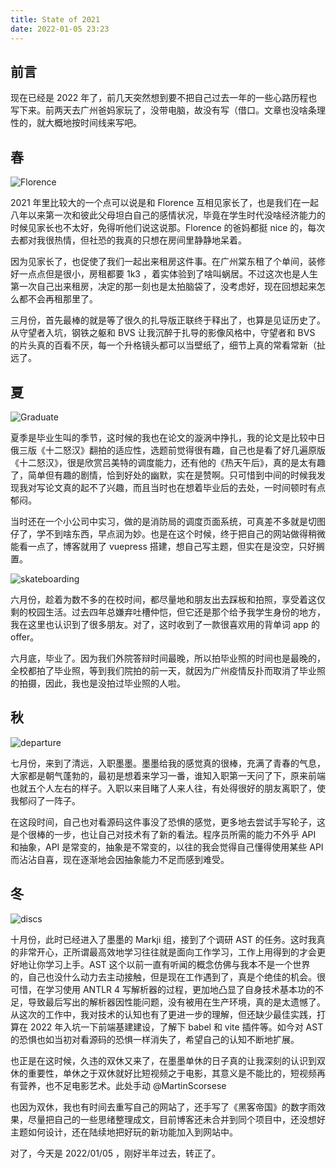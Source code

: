 ```yaml
---
title: State of 2021
date: 2022-01-05 23:23
---
```


## 前言

现在已经是 2022 年了，前几天突然想到要不把自己过去一年的一些心路历程也写下来。前两天去广州爸妈家玩了，没带电脑，故没有写（借口。文章也没啥条理性的，就大概地按时间线来写吧。



## 春

![Florence](https://cdn.donaldxdonald.xyz/gallery/D%26F/EasternLake.jpg)

2021 年里比较大的一个点可以说是和 Florence 互相见家长了，也是我们在一起八年以来第一次和彼此父母坦白自己的感情状况，毕竟在学生时代没啥经济能力的时候见家长也不太好，免得听他们说这说那。Florence 的爸妈都挺 nice 的，每次去都对我很热情，但社恐的我真的只想在房间里静静地呆着。



因为见家长了，也促使了我们一起出来租房这件事。在广州棠东租了个单间，装修好一点点但是很小，房租都要 1k3 ，着实体验到了啥叫蜗居。不过这次也是人生第一次自己出来租房，决定的那一刻也是太拍脑袋了，没考虑好，现在回想起来怎么都不会再租那里了。



三月份，首先最棒的就是等了很久的扎导版正联终于释出了，也算是见证历史了。从守望者入坑，钢铁之躯和 BVS 让我沉醉于扎导的影像风格中，守望者和 BVS 的片头真的百看不厌，每一个升格镜头都可以当壁纸了，细节上真的常看常新（扯远了。



## 夏

![Graduate](https://cdn.donaldxdonald.xyz/gallery/D%26F/graduate/000003.jpg)

夏季是毕业生叫的季节，这时候的我也在论文的漩涡中挣扎，我的论文是比较中日俄三版《十二怒汉》翻拍的适应性，选题前觉得很有趣，自己也是看了好几遍原版《十二怒汉》，很是欣赏吕美特的调度能力，还有他的《热天午后》，真的是太有趣了，简单但有趣的剧情，恰到好处的幽默，实在是赞啊。只可惜到中间的时候我发现我对写论文真的起不了兴趣，而且当时也在想着毕业后的去处，一时间顿时有点郁闷。



当时还在一个小公司中实习，做的是消防局的调度页面系统，可真差不多就是切图仔了，学不到啥东西，早点润为妙。也是在这个时候，终于把自己的网站做得稍微能看一点了，博客就用了 vuepress 搭建，想自己写主题，但实在是没空，只好搁置。



![skateboarding](https://cdn.donaldxdonald.xyz/blog/stateOf2021/Skateboarding.jpg)

六月份，趁着为数不多的在校时间，都尽量地和朋友出去踩板和拍照，享受着这仅剩的校园生活。过去四年总嫌弃吐槽仲恺，但它还是那个给予我学生身份的地方，我在这里也认识到了很多朋友。对了，这时收到了一款很喜欢用的背单词 app 的 offer。



六月底，毕业了。因为我们外院答辩时间最晚，所以拍毕业照的时间也是最晚的，全校都拍了毕业照，等到我们院拍的前一天，就因为广州疫情反扑而取消了毕业照的拍摄，因此，我也是没拍过毕业照的人啦。



## 秋

![departure](https://cdn.donaldxdonald.xyz/blog/stateOf2021/000048.jpg)

七月份，来到了清远，入职墨墨。墨墨给我的感觉真的很棒，充满了青春的气息，大家都是朝气蓬勃的，最初是想着来学习一番，谁知入职第一天问了下，原来前端也就五个人左右的样子。入职以来目睹了人来人往，有处得很好的朋友离职了，使我郁闷了一阵子。



在这段时间，自己也对看源码这件事没了恐惧的感觉，更多地去尝试手写轮子，这是个很棒的一步，也让自己对技术有了新的看法。程序员所需的能力不外乎 API 和抽象，API 是常变的，抽象是不常变的，以往的我会觉得自己懂得使用某些 API 而沾沾自喜，现在逐渐地会因抽象能力不足而感到难受。



## 冬

![discs](https://cdn.donaldxdonald.xyz/blog/stateOf2021/Discs.jpg)

十月份，此时已经进入了墨墨的 Markji 组，接到了个调研 AST 的任务。这时我真的非常开心，正所谓最高效地学习往往就是面向工作学习，工作上用得到的才会更好地让你学习上手。AST 这个以前一直有听闻的概念仿佛与我本不是一个世界的，自己也没什么动力去主动接触，但是现在工作遇到了，真是个绝佳的机会。很可惜，在学习使用 ANTLR 4 写解析器的过程，更加地凸显了自身技术基本功的不足，导致最后写出的解析器因性能问题，没有被用在生产环境，真的是太遗憾了。从这次的工作中，我对技术的认知也有了更进一步的理解，但还缺少最佳实践，打算在 2022 年入坑一下前端基建建设，了解下 babel 和 vite 插件等。如今对 AST 的恐惧也如当初对看源码的恐惧一样消失了，希望自己的认知不断地扩展。

也正是在这时候，久违的双休又来了，在墨墨单休的日子真的让我深刻的认识到双休的重要性，单休之于双休就好比短视频之于电影，其意义是不能比的，短视频再有营养，也不足电影艺术。此处手动 @MartinScorsese

也因为双休，我也有时间去重写自己的网站了，还手写了《黑客帝国》的数字雨效果，尽量把自己的一些思绪整理成文，目前博客还未合并到同个项目中，还没想好主题如何设计，还在陆续地把好玩的新功能加入到网站中。



对了，今天是 2022/01/05 ，刚好半年过去，转正了。